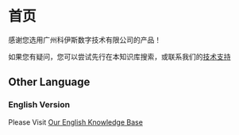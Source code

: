 # 首页

感谢您选用广州科伊斯数字技术有限公司的产品！

如果您有疑问，您可以尝试先行在本知识库搜索，或联系我们的[技术支持](contact)

## Other Language

### English Version

Please Visit [Our English Knowledge Base](/en)